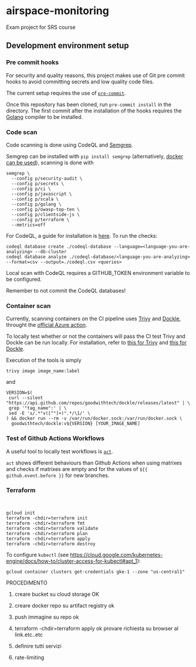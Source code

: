 # airspace-monitoring
Exam project for SRS course

## Development environment setup
### Pre commit hooks
For security and quality reasons, this project makes use of Git pre commit hooks to avoid committing secrets and low quality code files.

The current setup requires the use of [`pre-commit`](https://pre-commit.com/).

Once this repository has been cloned, run `pre-commit install` in the directory. The first commit after the installation of the hooks requires the [Golang](https://go.dev) compiler to be installed.

### Code scan
Code scanning is done using CodeQL and [Semgrep](https://semgrep.dev/).

Semgrep can be installed with `pip install semgrep` (alternatively, [docker can be used](https://semgrep.dev/docs/getting-started/)), scanning is done with 
```
semgrep \
  --config p/security-audit \
  --config p/secrets \
  --config p/ci \
  --config p/javascript \
  --config p/scala \
  --config p/golang \
  --config p/owasp-top-ten \
  --config p/clientside-js \
  --config p/terraform \
  --metrics=off
```

For CodeQL, a guide for installation is [here](https://codeql.github.com/docs/codeql-cli/getting-started-with-the-codeql-cli/). 
To run the checks:
```
codeql database create ./codeql-database --language=<language-you-are-analyzing> --db-cluster
codeql database analyze ./codeql-database/<language-you-are-analyzing> --format=csv --output=./codeql.csv <queries>
```
Local scan with CodeQL requires a GITHUB_TOKEN environment variable to be configured.

Remember to not commit the CodeQL databases!

### Container scan
Currently, scanning containers on the CI pipeline uses [Trivy](https://github.com/aquasecurity/trivy) and [Dockle](https://github.com/goodwithtech/dockle), throught the [official Azure action](https://github.com/Azure/container-scan).

To locally test whether or not the containers will pass the CI test Trivy and Dockle can be run locally. For installation, refer to [this for Trivy](https://aquasecurity.github.io/trivy/v0.27.1/getting-started/installation/) and [this for Dockle](https://github.com/goodwithtech/dockle#installation).

Execution of the tools is simply
```
trivy image image_name:label
```
and
```
VERSION=$(
 curl --silent "https://api.github.com/repos/goodwithtech/dockle/releases/latest" | \
 grep '"tag_name":' | \
 sed -E 's/.*"v([^"]+)".*/\1/' \
) && docker run --rm -v /var/run/docker.sock:/var/run/docker.sock \
  goodwithtech/dockle:v${VERSION} [YOUR_IMAGE_NAME]
```

### Test of Github Actions Workflows
A useful tool to locally test workflows is [`act`](https://github.com/nektos/act).

`act` shows different behaviours than Github Actions when using matrixes and checks if matrixes are empty and for the values of `${{ github.event.before }}` for new branches.

### Terraform
```


gcloud init
terraform -chdir=terraform init
terraform -chdir=terraform fmt
terraform -chdir=terraform validate
terraform -chdir=terraform plan
terraform -chdir=terraform apply
terraform -chdir=terraform destroy
```

To configure `kubectl` (see https://cloud.google.com/kubernetes-engine/docs/how-to/cluster-access-for-kubectl#apt_1):
```
gcloud container clusters get-credentials gke-1 --zone "us-central1"
```

PROCEDIMENTO
1. creare bucket su cloud storage
OK
2. creare docker repo su artifact registry 
ok
3. push immagine su repo
ok
4. terraform -chdir=terraform apply
ok
provare richiesta su browser al link.etc..etc

1. definire tutti servizi 

2. rate-limiting